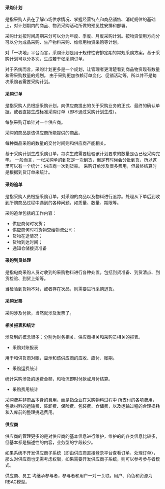 
#### 采购计划

是指采购人员在了解市场供求情况、掌握经营特点和商品销售、消耗规律的基础上，对计划期内的商品、物资采购活动所做的预见性安排和部署。

采购计划按时间周期来分可以分为年度、季度、月度采购计划。按物资使用方向分可以分为成品采购、生产物料采购、维修用物资采购等计划。

对「一块地」平台而言，采购计划是用于规律性安排定期的常规采购方案，基于采购计划可以分多次，生成若干张采购订单。

对于系统而言，采购计划更多是一个规划，让管理者更清楚看到商品物资现有数量和需采购数量的规划。
由于采购更加依赖订单变化、促销活动等，所以并不是每次采购者需要采购计划。

#### 采购订单

是指采购人员根据采购计划，向供应商提出的关于采购业务的正式、最终的确认单据。或者直接生成标准采购订单（即不通过采购计划生成）。

每张采购订单针对一个供应商。

采购的商品是该供应商所能提供的商品。

每种商品采购的数量的交付时间则和供应商产能相关。

基于采购计划生成采购订单，每次生成需要检验该计划要求的数量是否已经采购完毕。
一般而言，一张采购单的到货是一次到货，但是有时候会分批到货，所以这里可以有一个统计：供应商一次到货率。
采购订单涉及很多费用，但最终结算时是根据到货订单来统计。

#### 采购追单

是指采购人员根据采购订单，对采购的商品以及物料进行追踪。处理从下单后到收到所购商品过程中遇到的各种问题，如质量、数量、期限等。

采购追单包括的工作内容：

* 供应商何时发货；
* 供应商何时将货物交给物流公司；
* 货物在途情况；
* 货物到达时间；
* 通知仓储接货准备

#### 采购到货处理

是指电商采购人员对收到的采购物料进行各种处置。包括到货准备、到货清点、到货检验、到货上架等。

当检验到货物不对，或者存在次品，则需要进行采购退货。

#### 采购发票

采购涉及付款，当然就涉及发票了。

#### 相关报表和统计

涉及到的概念很多：分别为财务相关、供应商相关和采购员相关的报表。
- 采购对账报表

用于和供货商对账，显示和该供应商的应收、应付、账期。

- 采购运费统计

统计采购涉及的运费金额，和物流即时付款或月付结算。

- 采购费用统计 

采购费并非商品本身的费用，而是指企业在采购物料过程中 所支付的各项费用，包括材料的运输费、装卸费、保险费、包装费、仓储费，以及运输过程的合理损耗和入库前的整理挑选费用。


#### 供应商

供应商的管理更多的是对供应商的基本信息进行维护，维护的的各类信息比较多，但基本都是描述性的内容，业务型的字段较少。

如果系统不开发供应商子系统（即由供应商直接登录平台查看订单、处理订单），那么对供应商也无需考虑权限，如果需要开发供应商子系统，则可以参考参与者模式。

供应商、员工 均继承参与者，参与者和用户一对一关联。用户、角色和资源为RBAC模型。

